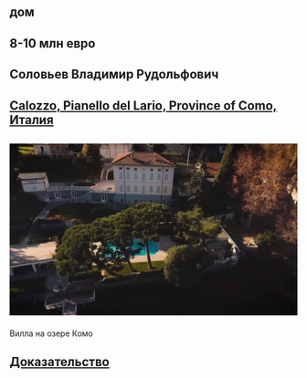 ## дом

## 8-10 млн евро  

## Cоловьев Владимир Рудольфович

## [Calozzo, Pianello del Lario, Province of Como, Италия](https://goo.gl/maps/9QUsbueVCnFjHSYM7/@46.093861,9.280028z)

## ![](villa.jpeg)
Вилла на озере Комо
## [Доказательство](https://www.youtube.com/watch?v=9MHqpyN6iAk)
